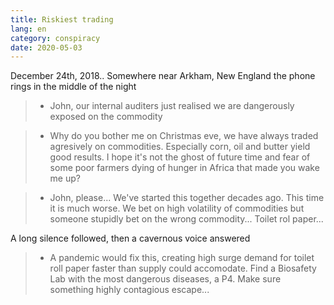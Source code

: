 ```yaml
---
title: Riskiest trading
lang: en
category: conspiracy
date: 2020-05-03
---
```


December 24th, 2018.. Somewhere near Arkham, New England the phone rings in the middle of the night

> - John, our internal auditers just realised we are dangerously exposed on the commodity

> - Why do you bother me on Christmas eve, we have always traded agresively on commodities. Especially corn, oil and butter yield 
good results. I hope it's not the ghost of future time and fear of some poor farmers dying of hunger in Africa that made you wake me up?

> - John, please... We've started this together decades ago. This time it is much worse. We bet on high volatility of commodities but
someone stupidly bet on the wrong commodity... Toilet rol paper...

A long silence followed, then a cavernous voice answered

> - A pandemic would fix this, creating high surge demand for toilet roll paper faster than supply could accomodate. Find a 
Biosafety Lab with the most dangerous diseases, a P4. Make sure something highly contagious escape...
